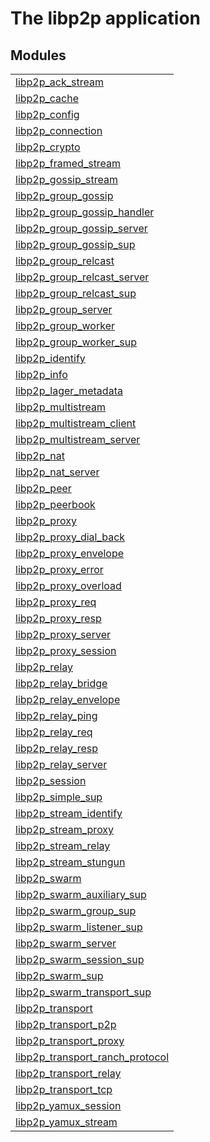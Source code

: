 

# The libp2p application #


## Modules ##


<table width="100%" border="0" summary="list of modules">
<tr><td><a href="libp2p_ack_stream.md" class="module">libp2p_ack_stream</a></td></tr>
<tr><td><a href="libp2p_cache.md" class="module">libp2p_cache</a></td></tr>
<tr><td><a href="libp2p_config.md" class="module">libp2p_config</a></td></tr>
<tr><td><a href="libp2p_connection.md" class="module">libp2p_connection</a></td></tr>
<tr><td><a href="libp2p_crypto.md" class="module">libp2p_crypto</a></td></tr>
<tr><td><a href="libp2p_framed_stream.md" class="module">libp2p_framed_stream</a></td></tr>
<tr><td><a href="libp2p_gossip_stream.md" class="module">libp2p_gossip_stream</a></td></tr>
<tr><td><a href="libp2p_group_gossip.md" class="module">libp2p_group_gossip</a></td></tr>
<tr><td><a href="libp2p_group_gossip_handler.md" class="module">libp2p_group_gossip_handler</a></td></tr>
<tr><td><a href="libp2p_group_gossip_server.md" class="module">libp2p_group_gossip_server</a></td></tr>
<tr><td><a href="libp2p_group_gossip_sup.md" class="module">libp2p_group_gossip_sup</a></td></tr>
<tr><td><a href="libp2p_group_relcast.md" class="module">libp2p_group_relcast</a></td></tr>
<tr><td><a href="libp2p_group_relcast_server.md" class="module">libp2p_group_relcast_server</a></td></tr>
<tr><td><a href="libp2p_group_relcast_sup.md" class="module">libp2p_group_relcast_sup</a></td></tr>
<tr><td><a href="libp2p_group_server.md" class="module">libp2p_group_server</a></td></tr>
<tr><td><a href="libp2p_group_worker.md" class="module">libp2p_group_worker</a></td></tr>
<tr><td><a href="libp2p_group_worker_sup.md" class="module">libp2p_group_worker_sup</a></td></tr>
<tr><td><a href="libp2p_identify.md" class="module">libp2p_identify</a></td></tr>
<tr><td><a href="libp2p_info.md" class="module">libp2p_info</a></td></tr>
<tr><td><a href="libp2p_lager_metadata.md" class="module">libp2p_lager_metadata</a></td></tr>
<tr><td><a href="libp2p_multistream.md" class="module">libp2p_multistream</a></td></tr>
<tr><td><a href="libp2p_multistream_client.md" class="module">libp2p_multistream_client</a></td></tr>
<tr><td><a href="libp2p_multistream_server.md" class="module">libp2p_multistream_server</a></td></tr>
<tr><td><a href="libp2p_nat.md" class="module">libp2p_nat</a></td></tr>
<tr><td><a href="libp2p_nat_server.md" class="module">libp2p_nat_server</a></td></tr>
<tr><td><a href="libp2p_peer.md" class="module">libp2p_peer</a></td></tr>
<tr><td><a href="libp2p_peerbook.md" class="module">libp2p_peerbook</a></td></tr>
<tr><td><a href="libp2p_proxy.md" class="module">libp2p_proxy</a></td></tr>
<tr><td><a href="libp2p_proxy_dial_back.md" class="module">libp2p_proxy_dial_back</a></td></tr>
<tr><td><a href="libp2p_proxy_envelope.md" class="module">libp2p_proxy_envelope</a></td></tr>
<tr><td><a href="libp2p_proxy_error.md" class="module">libp2p_proxy_error</a></td></tr>
<tr><td><a href="libp2p_proxy_overload.md" class="module">libp2p_proxy_overload</a></td></tr>
<tr><td><a href="libp2p_proxy_req.md" class="module">libp2p_proxy_req</a></td></tr>
<tr><td><a href="libp2p_proxy_resp.md" class="module">libp2p_proxy_resp</a></td></tr>
<tr><td><a href="libp2p_proxy_server.md" class="module">libp2p_proxy_server</a></td></tr>
<tr><td><a href="libp2p_proxy_session.md" class="module">libp2p_proxy_session</a></td></tr>
<tr><td><a href="libp2p_relay.md" class="module">libp2p_relay</a></td></tr>
<tr><td><a href="libp2p_relay_bridge.md" class="module">libp2p_relay_bridge</a></td></tr>
<tr><td><a href="libp2p_relay_envelope.md" class="module">libp2p_relay_envelope</a></td></tr>
<tr><td><a href="libp2p_relay_ping.md" class="module">libp2p_relay_ping</a></td></tr>
<tr><td><a href="libp2p_relay_req.md" class="module">libp2p_relay_req</a></td></tr>
<tr><td><a href="libp2p_relay_resp.md" class="module">libp2p_relay_resp</a></td></tr>
<tr><td><a href="libp2p_relay_server.md" class="module">libp2p_relay_server</a></td></tr>
<tr><td><a href="libp2p_session.md" class="module">libp2p_session</a></td></tr>
<tr><td><a href="libp2p_simple_sup.md" class="module">libp2p_simple_sup</a></td></tr>
<tr><td><a href="libp2p_stream_identify.md" class="module">libp2p_stream_identify</a></td></tr>
<tr><td><a href="libp2p_stream_proxy.md" class="module">libp2p_stream_proxy</a></td></tr>
<tr><td><a href="libp2p_stream_relay.md" class="module">libp2p_stream_relay</a></td></tr>
<tr><td><a href="libp2p_stream_stungun.md" class="module">libp2p_stream_stungun</a></td></tr>
<tr><td><a href="libp2p_swarm.md" class="module">libp2p_swarm</a></td></tr>
<tr><td><a href="libp2p_swarm_auxiliary_sup.md" class="module">libp2p_swarm_auxiliary_sup</a></td></tr>
<tr><td><a href="libp2p_swarm_group_sup.md" class="module">libp2p_swarm_group_sup</a></td></tr>
<tr><td><a href="libp2p_swarm_listener_sup.md" class="module">libp2p_swarm_listener_sup</a></td></tr>
<tr><td><a href="libp2p_swarm_server.md" class="module">libp2p_swarm_server</a></td></tr>
<tr><td><a href="libp2p_swarm_session_sup.md" class="module">libp2p_swarm_session_sup</a></td></tr>
<tr><td><a href="libp2p_swarm_sup.md" class="module">libp2p_swarm_sup</a></td></tr>
<tr><td><a href="libp2p_swarm_transport_sup.md" class="module">libp2p_swarm_transport_sup</a></td></tr>
<tr><td><a href="libp2p_transport.md" class="module">libp2p_transport</a></td></tr>
<tr><td><a href="libp2p_transport_p2p.md" class="module">libp2p_transport_p2p</a></td></tr>
<tr><td><a href="libp2p_transport_proxy.md" class="module">libp2p_transport_proxy</a></td></tr>
<tr><td><a href="libp2p_transport_ranch_protocol.md" class="module">libp2p_transport_ranch_protocol</a></td></tr>
<tr><td><a href="libp2p_transport_relay.md" class="module">libp2p_transport_relay</a></td></tr>
<tr><td><a href="libp2p_transport_tcp.md" class="module">libp2p_transport_tcp</a></td></tr>
<tr><td><a href="libp2p_yamux_session.md" class="module">libp2p_yamux_session</a></td></tr>
<tr><td><a href="libp2p_yamux_stream.md" class="module">libp2p_yamux_stream</a></td></tr></table>

